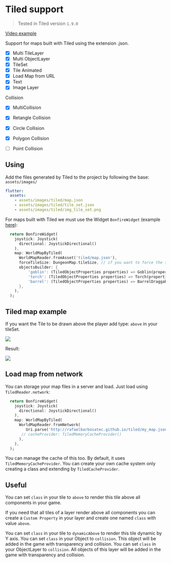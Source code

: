 # Tiled support
> Tested in Tiled version `1.9.0`

[Video example](https://www.youtube.com/watch?v=hVCmLqZ0JVw)

Support for maps built with Tiled using the extension .json.

- [x] Multi TileLayer
- [x] Multi ObjectLayer
- [x] TileSet
- [x] Tile Animated
- [x] Load Map from URL
- [x] Text
- [x] Image Layer

Collision
   - [x] MultiCollision
   - [x] Retangle Collision
   - [x] Circle Collision
   - [x] Polygon Collision
   - [ ] Point Collision


## Using

Add the files generated by Tiled to the project by following the base: `assets/images/`

```yaml
flutter:
  assets:
    - assets/images/tiled/map.json
    - assets/images/tiled/tile_set.json
    - assets/images/tiled/img_tile_set.png
```

For maps built with Tiled we must use the Widget `BonfireWidget` (example [here](doc/getting-started?id=creating-your-map)):

```dart
  return BonfireWidget(
    joystick: Joystick(
      directional: JoystickDirectional()
    ),
    map: WorldMapByTiled(
      WorldMapReader.fromAsset('tiled/map.json'),
      forceTileSize: DungeonMap.tileSize, // if you want to force the size of the Tile to be larger or smaller than the original
      objectsBuilder: {
          'goblin': (TiledObjectProperties properties) => Goblin(properties.position),
          'torch': (TiledObjectProperties properties) => Torch(properties.position),
          'barrel': (TiledObjectProperties properties) => BarrelDraggable(properties.position,),
      },
    ),
  );
```

## Tiled map example

If you want the Tile to be drawn above the player add type: `above` in your tileSet.

![](../../_media/print_exemplo_tiled.png)

Result:

![](../../_media/print_result_tiled.png)


## Load map from network

You can storage your map files in a server and load. Just load using `TiledReader.network`:

```dart
  return BonfireWidget(
    joystick: Joystick(
      directional: JoystickDirectional()
    ),
    map: WorldMapByTiled(
      WorldMapReader.fromNetwork(
         Uri.parse('http://rafaelbarbosatec.github.io/tiled/my_map.json'),
       // cacheProvider: TiledMemoryCacheProvider()
      ),
    ),
  );
```


You can manage the cache of this too. By default, it uses `TiledMemoryCacheProvider`. You can create your own cache system only creating a class and extending by `TiledCacheProvider`.

## Useful

You can set `class` in your tile to `above` to render this tile above all components in your game. 

If you need that all tiles of a layer render above all components you can create a `Custom Property` in your layer and create one named `class` with value `above`.

You can set `class` in your tile to `dynamicAbove` to render this tile dynamic by Y axis.
You can set `class` in your Object to `collision`. This object will be added in the game with transparency and collision.
You can set `class` in your ObjectLayer to `collision`. All objects of this layer will be added in the game with transparency and collision.